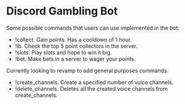 # Discord Gambling Bot

Some possible commands that users can use implemented in the bot:

- !collect. Gain points. Has a cooldown of 1 hour.
- !lb. Check the top 5 point collectors in the server.
- !slots. Play slots and hope to win it big.
- !bet. Make bets in a server to wager your points.

Currently looking to revamp to add general purposes commands.

- !create_channels. Create a specified number of voice channels.
- !delete_channels. Deletes all the created voice channels from create_channels.
